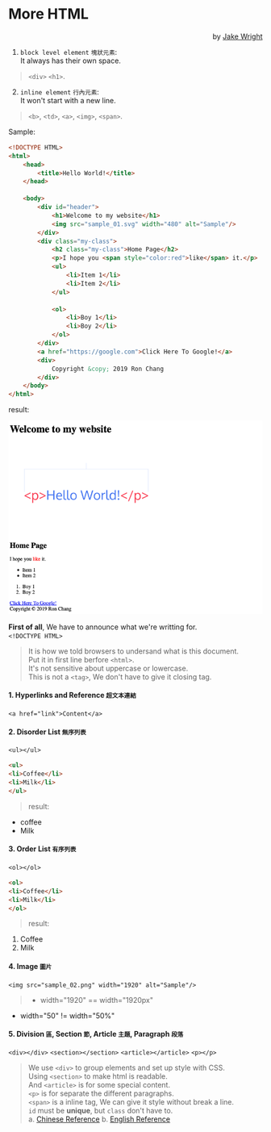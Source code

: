 # More HTML  
<p align="right""> by <a href="https://youtu.be/KJ13lX20FqU/">Jake Wright</a></p> 

1. `block level element` `塊狀元素`:  
It always has their own space.
>`<div>` `<h1>`.  


2. `inline element` `行內元素`:  
It won't start with a new line.  
>`<b>`, `<td>`, `<a>`, `<img>`, `<span>`.  



Sample:  
```html
<!DOCTYPE HTML>
<html>
    <head>
        <title>Hello World!</title>
    </head>

    <body>
        <div id="header">
            <h1>Welcome to my website</h1>
            <img src="sample_01.svg" width="480" alt="Sample"/>
        </div>
        <div class="my-class">
            <h2 class="my-class">Home Page</h2>
            <p>I hope you <span style="color:red">like</span> it.</p>
            <ul>
                <li>Item 1</li>
                <li>Item 2</li>
            </ul>

            <ol>
                <li>Boy 1</li>
                <li>Boy 2</li>
            </ol>
        </div>
        <a href="https://google.com">Click Here To Google!</a>
        <div>
            Copyright &copy; 2019 Ron Chang
        </div>
    </body>
</html>
```
result:  
<p align="center"><img src="sample_03.png"/><br></p>  

<b>First of all</b>, We have to announce what we're writting for.  
`<!DOCTYPE HTML>`
>It is how we told browsers to undersand what is this document.  
Put it in first line berfore `<html>`.  
It's not sensitive about uppercase or lowercase.  
This is not a `<tag>`, We don't have to give it closing tag.  


#### 1. <span color:red>H</span>yperlinks and <span color:red>Ref</span>erence `超文本連結`  
`<a href="link">Content</a>`

#### 2. Disorder List `無序列表`  
`<ul></ul>`  
```html
<ul>
<li>Coffee</li>
<li>Milk</li>
</ul>
```
>result:  
+ coffee  
+ Milk  

#### 3. Order List `有序列表`  
`<ol></ol>`  
```html
<ol>
<li>Coffee</li>
<li>Milk</li>
</ol>
```
>result:  
1. Coffee  
2. Milk  


#### 4. Image `圖片`  
`<img src="sample_02.png" width="1920" alt="Sample"/>`  
>+ width="1920" == width="1920px"  
+ width="50" != width="50%"   

#### 5. Division `區`, Section `節`, Article `主題`, Paragraph `段落`  
`<div></div>` `<section></section>` `<article></article>` `<p></p>`  
>We use `<div>` to group elements and set up style with CSS.  
Using `<section>` to make html is readable.  
And `<article>` is for some special content.  
`<p>` is for separate the different paragraphs.  
`<span>` is a inline tag, We can give it style without break a line.  
`id` must be __unique__, but `class` don't have to.  
a. [Chinese Reference](https://www.jianshu.com/p/0c37d5d15969)
b. [English Reference](https://www.w3.org/TR/html5/sections.html#article-or-section?)  
